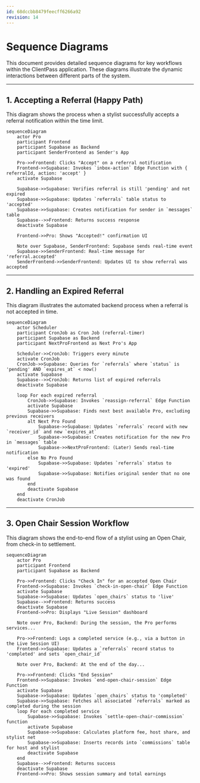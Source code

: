 ```yaml
---
id: 68dccbb8479feecff6266a92
revision: 14
---
```


# Sequence Diagrams

This document provides detailed sequence diagrams for key workflows within the ClientPass application. These diagrams illustrate the dynamic interactions between different parts of the system.

---

## 1. Accepting a Referral (Happy Path)

This diagram shows the process when a stylist successfully accepts a referral notification within the time limit.

```mermaid
sequenceDiagram
    actor Pro
    participant Frontend
    participant Supabase as Backend
    participant SenderFrontend as Sender's App

    Pro->>Frontend: Clicks "Accept" on a referral notification
    Frontend->>Supabase: Invokes `inbox-action` Edge Function with { referralId, action: 'accept' }
    activate Supabase

    Supabase->>Supabase: Verifies referral is still 'pending' and not expired
    Supabase->>Supabase: Updates `referrals` table status to 'accepted'
    Supabase->>Supabase: Creates notification for sender in `messages` table
    Supabase-->>Frontend: Returns success response
    deactivate Supabase

    Frontend->>Pro: Shows "Accepted!" confirmation UI

    Note over Supabase, SenderFrontend: Supabase sends real-time event
    Supabase->>SenderFrontend: Real-time message for 'referral.accepted'
    SenderFrontend->>SenderFrontend: Updates UI to show referral was accepted
```

---

## 2. Handling an Expired Referral

This diagram illustrates the automated backend process when a referral is not accepted in time.

```mermaid
sequenceDiagram
    actor Scheduler
    participant CronJob as Cron Job (referral-timer)
    participant Supabase as Backend
    participant NextProFrontend as Next Pro's App

    Scheduler->>CronJob: Triggers every minute
    activate CronJob
    CronJob->>Supabase: Queries for `referrals` where `status` is 'pending' AND `expires_at` < now()
    activate Supabase
    Supabase-->>CronJob: Returns list of expired referrals
    deactivate Supabase

    loop For each expired referral
        CronJob->>Supabase: Invokes `reassign-referral` Edge Function
        activate Supabase
        Supabase->>Supabase: Finds next best available Pro, excluding previous receivers
        alt Next Pro Found
            Supabase->>Supabase: Updates `referrals` record with new `receiver_id` and new `expires_at`
            Supabase->>Supabase: Creates notification for the new Pro in `messages` table
            Supabase->>NextProFrontend: (Later) Sends real-time notification
        else No Pro Found
            Supabase->>Supabase: Updates `referrals` status to 'expired'
            Supabase->>Supabase: Notifies original sender that no one was found
        end
        deactivate Supabase
    end
    deactivate CronJob
```

---

## 3. Open Chair Session Workflow

This diagram shows the end-to-end flow of a stylist using an Open Chair, from check-in to settlement.

```mermaid
sequenceDiagram
    actor Pro
    participant Frontend
    participant Supabase as Backend

    Pro->>Frontend: Clicks "Check In" for an accepted Open Chair
    Frontend->>Supabase: Invokes `check-in-open-chair` Edge Function
    activate Supabase
    Supabase->>Supabase: Updates `open_chairs` status to 'live'
    Supabase-->>Frontend: Returns success
    deactivate Supabase
    Frontend->>Pro: Displays "Live Session" dashboard

    Note over Pro, Backend: During the session, the Pro performs services...

    Pro->>Frontend: Logs a completed service (e.g., via a button in the Live Session UI)
    Frontend->>Supabase: Updates a `referrals` record status to 'completed' and sets `open_chair_id`

    Note over Pro, Backend: At the end of the day...

    Pro->>Frontend: Clicks "End Session"
    Frontend->>Supabase: Invokes `end-open-chair-session` Edge Function
    activate Supabase
    Supabase->>Supabase: Updates `open_chairs` status to 'completed'
    Supabase->>Supabase: Fetches all associated `referrals` marked as completed during the session
    loop For each completed service
        Supabase->>Supabase: Invokes `settle-open-chair-commission` function
        activate Supabase
        Supabase->>Supabase: Calculates platform fee, host share, and stylist net
        Supabase->>Supabase: Inserts records into `commissions` table for host and stylist
        deactivate Supabase
    end
    Supabase-->>Frontend: Returns success
    deactivate Supabase
    Frontend->>Pro: Shows session summary and total earnings
```
